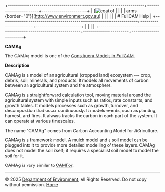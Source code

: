 +---------------------------------------------------------------------+-----------------------+-----------------------+
| [![coat of                                                          |                       | [](index.htm)         |
| arms](imgs/coa_env.png){border="0"}](http://www.environment.gov.au) |                       |                       |
|                                                                     |                       | # FullCAM Help        |
+---------------------------------------------------------------------+-----------------------+-----------------------+
|                                                                     |                       |                       |
+---------------------------------------------------------------------+-----------------------+-----------------------+

**CAMAg**

The CAMAg model is one of the [Constituent Models In
FullCAM](198_Constituent%20Models%20In%20FullCAM.htm).

**Description**

CAMAg is a model of an agricultural (cropped land) ecosystem --- crop,
debris, soil, minerals, and products. It models all movements of carbon
between an agricultural system and the atmosphere.

CAMAg is a straightforward calculation tool, moving material around the
agricultural system with simple inputs such as ratios, rate constants,
and growth tables. It models processes such as growth, turnover, and
decomposition that occur continuously. It models events, such as
planting, harvest, and fires. It always tracks the carbon in each part
of the system. It can operate at various timescales.

The name "CAMAg" comes from *C*arbon *A*ccounting *M*odel for
*AG*riculture.

CAMAg is a framework model. A mulch model and a soil model can be
plugged into it to provide more detailed modelling of these layers.
CAMAg does not model the soil itself; it requires a specialist soil
model to model the soil for it.

CAMAg is very similar to [CAMFor](77_CAMFor.htm).

------------------------------------------------------------------------

© 2025 [Department of
Environment](http://www.environment.gov.au "Department of Environment"),
All Rights Reserved. Do not copy without permission.
[Home](index.htm "help index")
